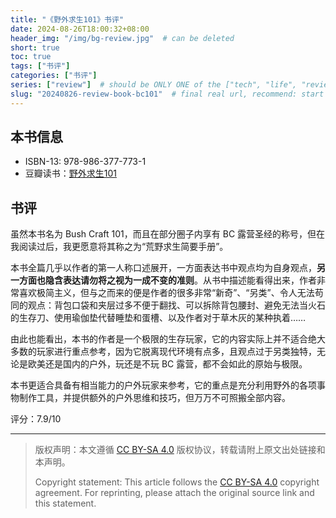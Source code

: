 ```yaml
---
title: "《野外求生101》书评"
date: 2024-08-26T18:00:32+08:00
header_img: "/img/bg-review.jpg"  # can be deleted
short: true
toc: true
tags: ["书评"]
categories: ["书评"]
series: ["review"]  # should be ONLY ONE of the ["tech", "life", "review"]
slug: "20240826-review-book-bc101"  # final real url, recommend: start by date, follow lower case words with hyphen splitter. E.g., `20230316-text-title`
---
```


## 本书信息

- ISBN-13: 978-986-377-773-1
- 豆瓣读书：[野外求生101](https://book.douban.com/subject/35880196/)

## 书评

虽然本书名为 Bush Craft 101，而且在部分圈子内享有 BC 露营圣经的称号，但在我阅读过后，我更愿意将其称之为“荒野求生简要手册”。

本书全篇几乎以作者的第一人称口述展开，一方面表达书中观点均为自身观点，**另一方面也隐含表达请勿将之视为一成不变的准则**。从书中描述能看得出来，作者非常喜欢极简主义，但与之而来的便是作者的很多非常“新奇”、“另类”、令人无法苟同的观点：背包口袋和夹层过多不便于翻找、可以拆除背包腰封、避免无法当火石的生存刀、使用瑜伽垫代替睡垫和蛋槽、以及作者对于草木灰的某种执着……

由此也能看出，本书的作者是一个极限的生存玩家，它的内容实际上并不适合绝大多数的玩家进行重点参考，因为它脱离现代环境有点多，且观点过于另类独特，无论是欧美还是国内的户外，玩还是不玩 BC 露营，都不会如此的原始与极限。

本书更适合具备有相当能力的户外玩家来参考，它的重点是充分利用野外的各项事物制作工具，并提供额外的户外思维和技巧，但万万不可照搬全部内容。

评分：7.9/10

---

> 版权声明：本文遵循 [CC BY-SA 4.0](https://creativecommons.org/licenses/by-sa/4.0/deed.zh) 版权协议，转载请附上原文出处链接和本声明。
>
> Copyright statement: This article follows the [CC BY-SA 4.0](https://creativecommons.org/licenses/by-sa/4.0/deed.en) copyright agreement. For reprinting, please attach the original source link and this statement.
